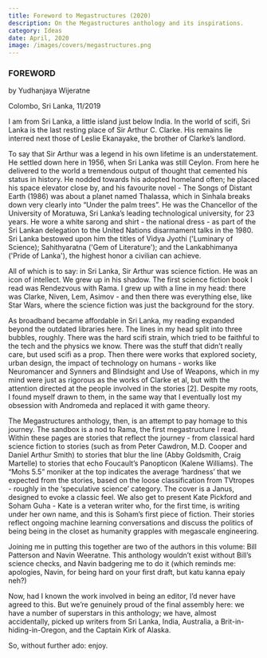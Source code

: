 ```yaml
---
title: Foreword to Megastructures (2020)
description: On the Megastructures anthology and its inspirations.
category: Ideas
date: April, 2020
image: /images/covers/megastructures.png
---
```



### FOREWORD

by Yudhanjaya Wijeratne

Colombo, Sri Lanka, 11/2019
 

I am from Sri Lanka, a little island just below India. In the world of scifi, Sri Lanka is the last resting place of Sir Arthur C. Clarke. His remains lie interred next those of Leslie Ekanayake, the brother of Clarke’s landlord.

To say that Sir Arthur was a legend in his own lifetime is an understatement. He settled down here in 1956, when Sri Lanka was still Ceylon. From here he delivered to the world a tremendous output of thought that cemented his status in history. He nodded towards his adopted homeland often; he placed his space elevator close by, and his favourite novel - The Songs of Distant Earth (1986) was about a planet named Thalassa, which in Sinhala breaks down very clearly into “Under the palm trees”. He was the Chancellor of the University of Moratuwa, Sri Lanka’s leading technological university, for 23 years. He wore a white sarong and shirt - the national dress - as part of the Sri Lankan delegation to the United Nations disarmament talks in the 1980. Sri Lanka bestowed upon him the titles of Vidya Jyothi ('Luminary of Science); Sahithyaratna ('Gem of Literature'); and the Lankabhimanya ('Pride of Lanka'), the highest honor a civilian can achieve.

All of which is to say: in Sri Lanka, Sir Arthur was science fiction. He was an icon of intellect. We grew up in his shadow. The first science fiction book I read was Rendezvous with Rama. I grew up with a line in my head: there was Clarke, Niven, Lem, Asimov - and then there was everything else, like Star Wars, where the science fiction was just the background for the story.

As broadband became affordable in Sri Lanka, my reading expanded beyond the outdated libraries here. The lines in my head split into three bubbles, roughly. There was the hard scifi strain, which tried to be faithful to the tech and the physics we know. There was the stuff that didn’t really care, but used scifi as a prop. Then there were works that explored society, urban design, the impact of technology on humans - works like Neuromancer and Synners and Blindsight and Use of Weapons, which in my mind were just as rigorous as the works of Clarke et al, but with the attention directed at the people involved in the stories [2]. Despite my roots, I found myself drawn to them, in the same way that I eventually lost my obsession with Andromeda and replaced it with game theory.

The Megastructures anthology, then, is an attempt to pay homage to this journey. The sandbox is a nod to Rama, the first megastructure I read. Within these pages are stories that reflect the journey - from classical hard science fiction to stories (such as from Peter Cawdron, M.D. Cooper and Daniel Arthur Smith) to stories that blur the line (Abby Goldsmith, Craig Martelle) to stories that echo Foucault’s Panopticon (Kalene Williams). The “Mohs 5.5” moniker at the top indicates the average ‘hardness’ that we expected from the stories, based on the loose classification from TVtropes - roughly in the ‘speculative science’ category. The cover is a Janus, designed to evoke a classic feel.  We also get to present Kate Pickford and Soham Guha - Kate is a veteran writer who, for the first time, is writing under her own name, and this is Soham’s first piece of fiction. Their stories reflect ongoing machine learning conversations and discuss the politics of being being in the closet as humanity grapples with megascale engineering.

Joining me in putting this together are two of the authors in this volume: Bill Patterson and Navin Weeratne. This anthology wouldn’t exist without Bill’s science checks, and Navin badgering me to do it (which reminds me: apologies, Navin, for being hard on your first draft, but katu kanna epaiy neh?)

Now, had I known the work involved in being an editor, I’d never have agreed to this. But we’re genuinely proud of the final assembly here: we have a number of superstars in this anthology; we have, almost accidentally, picked up writers from Sri Lanka, India, Australia, a Brit-in-hiding-in-Oregon, and the Captain Kirk of Alaska. 

So, without further ado: enjoy.
